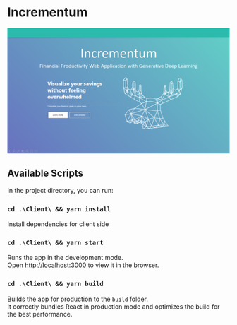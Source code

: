 # Incrementum


![main](/static/incrementum.PNG)
<br/>

## Available Scripts

In the project directory, you can run:

### `cd .\Client\ && yarn install`
Install dependencies for client side

### `cd .\Client\ && yarn start`

Runs the app in the development mode.\
Open [http://localhost:3000](http://localhost:3000) to view it in the browser.

### `cd .\Client\ && yarn build`

Builds the app for production to the `build` folder.\
It correctly bundles React in production mode and optimizes the build for the best performance.
